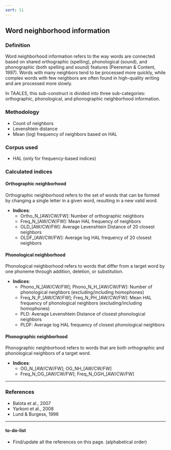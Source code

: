 ```yaml
---
sort: 11
---
```


## Word neighborhood information

### Definition
Word neighborhood information refers to the way words are connected based on shared orthographic (spelling), phonological (sound), and phonographic (both spelling and sound) features (Peereman & Content, 1997). Words with many neighbors tend to be processed more quickly, while complex words with few neighbors are often found in high-quality writing and are processed more slowly.

In TAALES, this sub-construct is divided into three sub-categories: orthographic, phonological, and phonographic neighborhood information.

### Methodology
- Count of neighbors
- Levenshtein distance
- Mean (log) frequency of neighbors based on HAL

### Corpus used
- HAL (only for frequency-based indices)

### Calculated indices

#### Orthographic neighborhood
Orthographic neighborhood refers to the set of words that can be formed by changing a single letter in a given word, resulting in a new valid word.

- **Indices**:
    - Ortho_N_[AW/CW/FW]: Number of orthographic neighbors
    - Freq_N_[AW/CW/FW]: Mean HAL frequency of neighbors
    - OLD_[AW/CW/FW]: Average Levenshtein Distance of 20 closest neighbors
    - OLDF_[AW/CW/FW]: Average log HAL frequency of 20 closest neighbors

#### Phonological neighborhood
Phonological neighborhood refers to words that differ from a target word by one phoneme through addition, deletion, or substitution.

- **Indices**:
    - Phono_N_[AW/CW/FW]; Phono_N_H_[AW/CW/FW]: Number of phonological neighbors (excluding/including homophones)
    - Freq_N_P_[AW/CW/FW]; Freq_N_PH_[AW/CW/FW]: Mean HAL frequency of phonological neighbors (excluding/including homophones)
    - PLD: Average Levenshtein Distance of closest phonological neighbors
    - PLDF: Average log HAL frequency of closest phonological neighbors

#### Phonographic neighborhood
Phonographic neighborhood refers to words that are both orthographic and phonological neighbors of a target word.

- **Indices**:
    - OG_N_[AW/CW/FW]; OG_NH_[AW/CW/FW]
    - Freq_N_OG_[AW/CW/FW]; Freq_N_OGH_[AW/CW/FW]

---

### References
- Balota et al., 2007
- Yarkoni et al., 2008
- Lund & Burgess, 1996

---

#### to-do-list
- Find/update all the references on this page. (alphabetical order)